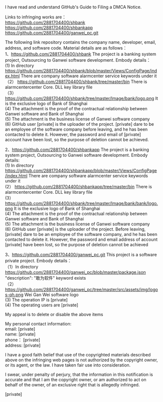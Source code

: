 I have read and understand GitHub's Guide to Filing a DMCA Notice.

Links to infringing works are：  
https://github.com/2881704400/shbank  
https://github.com/2881704400/shbankapp  
https://github.com/2881704400/ganwei_pc.git  

The following link repository contains the company name, developer, email, address, and software code.
Material details are as follows：  
1、https://github.com/2881704400/shbank The project is a banking system project, Outsourcing to Ganwei software development. Embody details：  
  (1) In directory https://github.com/2881704400/shbank/blob/master/Views/ConfigPage/index.html There are company software alarmcenter service keywords under it  
 （2） https://github.com/2881704400/shbank/tree/master/bin There is alarmcentercenter Core. DLL key library file  
 （3） https://github.com/2881704400/shbank/tree/master/Image/bank/logo.png It is the exclusive logo of Bank of Shanghai  
  (4) The attachment is the proof of the contractual relationship between Ganwei software and Bank of Shanghai  
  (5) The attachment is the business license of Ganwei software company  
  (6) GitHub user [private] is the uploader of the project. [private] dare to be an employee of the software company before leaving, and he has been contacted to delete it. However, the password and email of [private] account have been lost, so the purpose of deletion cannot be achieved.

2、https://github.com/2881704400/shbankapp The project is a banking system project, Outsourcing to Ganwei software development. Embody details:  
(1) In directory https://github.com/2881704400/shbankapp/blob/master/Views/ConfigPage/index.html There are company software alarmcenter service keywords under it  
(2） https://github.com/2881704400/shbankapp/tree/master/bin There is alarmcentercenter Core. DLL key library file  
(3） https://github.com/2881704400/shbank/tree/master/Image/bank/bank/logo.png It is the exclusive logo of Bank of Shanghai  
 (4)  The attachment is the proof of the contractual relationship between Ganwei software and Bank of Shanghai  
 (5)  The attachment is the business license of Ganwei software company  
 (6)  GitHub user [private] is the uploader of the project. Before leaving, [private] dare to be an employee of the software company, and he has been contacted to delete it. However, the password and email address of account [private] have been lost, so the purpose of deletion cannot be achieved

3、https://github.com/2881704400/ganwei_pc.git This project is a software private project. Embody details：  
（1）In directory https://github.com/2881704400/ganwei_pc/blob/master/package.json "description": "敢为软件" keyword exists  
（2）https://github.com/2881704400/ganwei_pc/tree/master/src/assets/img/logos-qh.png Wei Gan Wei software logo  
  (3) The operation IP is [private]  
  (4) The operating users are [private]


My appeal is to delete or disable the above items

My personal contact information:  
email: [private]  
name: [private]  
phone： [private]  
address: [private]  


I have a good faith belief that use of the copyrighted materials described above on the infringing web pages is not authorized by the copyright owner, or its agent, or the law. I have taken fair use into consideration.

I swear, under penalty of perjury, that the information in this notification is accurate and that I am the copyright owner, or am authorized to act on behalf of the owner, of an exclusive right that is allegedly infringed.


[private]  

